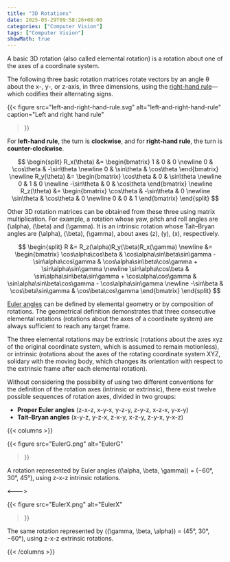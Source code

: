 ```yaml
---
title: "3D Rotations"
date: 2025-05-29T09:58:26+08:00
categories: ["Computer Vision"]
tags: ["Computer Vision"]
showMath: true
---
```


A basic 3D rotation (also called elemental rotation) is a rotation about one of the axes of a coordinate system.
<!--more-->

The following three basic rotation matrices rotate vectors by an angle θ about the x-, y-, or z-axis, in three dimensions, using the [right-hand rule](https://en.wikipedia.org/wiki/Right-hand_rule)—which codifies their alternating signs.

{{< figure
  src="left-and-right-hand-rule.svg"
  alt="left-and-right-hand-rule"
  caption="Left and right hand rule"
>}}

For **left-hand rule**, the turn is **clockwise**, and for **right-hand rule**, the turn is **counter-clockwise**.

$$
\begin{split}
R_x(\theta) &= \begin{bmatrix} 1 & 0 & 0 \newline 0 & \cos\theta & -\sin\theta \newline 0 & \sin\theta & \cos\theta \end{bmatrix} \newline
R_y(\theta) &= \begin{bmatrix} \cos\theta & 0 & \sin\theta \newline 0 & 1 & 0 \newline -\sin\theta & 0 & \cos\theta \end{bmatrix} \newline
R_z(\theta) &= \begin{bmatrix} \cos\theta & -\sin\theta & 0 \newline \sin\theta & \cos\theta & 0 \newline 0 & 0 & 1 \end{bmatrix}
\end{split}
$$

Other 3D rotation matrices can be obtained from these three using matrix multiplication. For example, a rotation whose yaw, pitch and roll angles are \(\alpha\), \(\beta\) and \(\gamma\). It is an intrinsic rotation whose Tait–Bryan angles are \(\alpha\), \(\beta\), \(\gamma\), about axes \(z\), \(y\), \(x\), respectively.

$$
\begin{split}
R &= R_z(\alpha)R_y(\beta)R_x(\gamma) \newline
&= \begin{bmatrix} \cos\alpha\cos\beta & \cos\alpha\sin\beta\sin\gamma - \sin\alpha\cos\gamma & \cos\alpha\sin\beta\cos\gamma + \sin\alpha\sin\gamma \newline
\sin\alpha\cos\beta & \sin\alpha\sin\beta\sin\gamma + \cos\alpha\cos\gamma & \sin\alpha\sin\beta\cos\gamma - \cos\alpha\sin\gamma \newline
-\sin\beta & \cos\beta\sin\gamma & \cos\beta\cos\gamma \end{bmatrix}
\end{split}
$$

[Euler angles](https://en.wikipedia.org/wiki/Euler_angles) can be defined by elemental geometry or by composition of rotations. The geometrical definition demonstrates that three consecutive elemental rotations (rotations about the axes of a coordinate system) are always sufficient to reach any target frame.

The three elemental rotations may be extrinsic (rotations about the axes xyz of the original coordinate system, which is assumed to remain motionless), or intrinsic (rotations about the axes of the rotating coordinate system XYZ, solidary with the moving body, which changes its orientation with respect to the extrinsic frame after each elemental rotation).

Without considering the possibility of using two different conventions for the definition of the rotation axes (intrinsic or extrinsic), there exist twelve possible sequences of rotation axes, divided in two groups:
- **Proper Euler angles** (z-x-z, x-y-x, y-z-y, z-y-z, x-z-x, y-x-y)
- **Tait–Bryan angles** (x-y-z, y-z-x, z-x-y, x-z-y, z-y-x, y-x-z)

{{< columns >}}

{{< figure
  src="EulerG.png"
  alt="EulerG"
>}}

A rotation represented by Euler angles (\(\alpha, \beta, \gamma\)) = (−60°, 30°, 45°), using z-x-z intrinsic rotations.

<--->

{{< figure
  src="EulerX.png"
  alt="EulerX"
>}}

The same rotation represented by (\(\gamma, \beta, \alpha\)) = (45°, 30°, −60°), using z-x-z extrinsic rotations.

{{< /columns >}}
